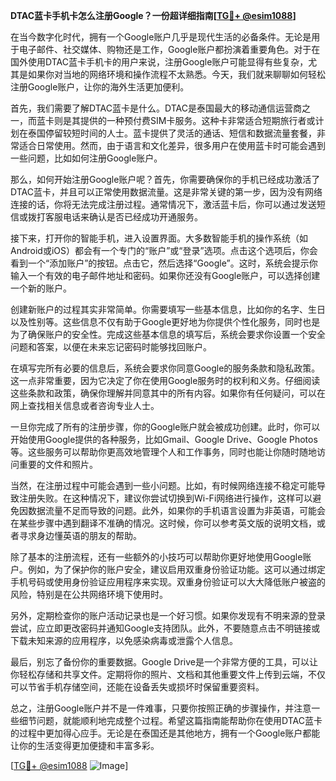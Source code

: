 **DTAC蓝卡手机卡怎么注册Google？一份超详细指南[[TG💪+ @esim1088](https://t.me/s/esim1088)]**

在当今数字化时代，拥有一个Google账户几乎是现代生活的必备条件。无论是用于电子邮件、社交媒体、购物还是工作，Google账户都扮演着重要角色。对于在国外使用DTAC蓝卡手机卡的用户来说，注册Google账户可能显得有些复杂，尤其是如果你对当地的网络环境和操作流程不太熟悉。今天，我们就来聊聊如何轻松注册Google账户，让你的海外生活更加便利。

首先，我们需要了解DTAC蓝卡是什么。DTAC是泰国最大的移动通信运营商之一，而蓝卡则是其提供的一种预付费SIM卡服务。这种卡非常适合短期旅行者或计划在泰国停留较短时间的人士。蓝卡提供了灵活的通话、短信和数据流量套餐，非常适合日常使用。然而，由于语言和文化差异，很多用户在使用蓝卡时可能会遇到一些问题，比如如何注册Google账户。

那么，如何开始注册Google账户呢？首先，你需要确保你的手机已经成功激活了DTAC蓝卡，并且可以正常使用数据流量。这是非常关键的第一步，因为没有网络连接的话，你将无法完成注册过程。通常情况下，激活蓝卡后，你可以通过发送短信或拨打客服电话来确认是否已经成功开通服务。

接下来，打开你的智能手机，进入设置界面。大多数智能手机的操作系统（如Android或iOS）都会有一个专门的“账户”或“登录”选项。点击这个选项后，你会看到一个“添加账户”的按钮。点击它，然后选择“Google”。这时，系统会提示你输入一个有效的电子邮件地址和密码。如果你还没有Google账户，可以选择创建一个新的账户。

创建新账户的过程其实非常简单。你需要填写一些基本信息，比如你的名字、生日以及性别等。这些信息不仅有助于Google更好地为你提供个性化服务，同时也是为了确保账户的安全性。完成这些基本信息的填写后，系统会要求你设置一个安全问题和答案，以便在未来忘记密码时能够找回账户。

在填写完所有必要的信息后，系统会要求你同意Google的服务条款和隐私政策。这一点非常重要，因为它决定了你在使用Google服务时的权利和义务。仔细阅读这些条款和政策，确保你理解并同意其中的所有内容。如果你有任何疑问，可以在网上查找相关信息或者咨询专业人士。

一旦你完成了所有的注册步骤，你的Google账户就会被成功创建。此时，你可以开始使用Google提供的各种服务，比如Gmail、Google Drive、Google Photos等。这些服务可以帮助你更高效地管理个人和工作事务，同时也能让你随时随地访问重要的文件和照片。

当然，在注册过程中可能会遇到一些小问题。比如，有时候网络连接不稳定可能导致注册失败。在这种情况下，建议你尝试切换到Wi-Fi网络进行操作，这样可以避免因数据流量不足而导致的问题。此外，如果你的手机语言设置为非英语，可能会在某些步骤中遇到翻译不准确的情况。这时候，你可以参考英文版的说明文档，或者寻求身边懂英语的朋友的帮助。

除了基本的注册流程，还有一些额外的小技巧可以帮助你更好地使用Google账户。例如，为了保护你的账户安全，建议启用双重身份验证功能。这可以通过绑定手机号码或使用身份验证应用程序来实现。双重身份验证可以大大降低账户被盗的风险，特别是在公共网络环境下使用时。

另外，定期检查你的账户活动记录也是一个好习惯。如果你发现有不明来源的登录尝试，应立即更改密码并通知Google支持团队。此外，不要随意点击不明链接或下载未知来源的应用程序，以免感染病毒或泄露个人信息。

最后，别忘了备份你的重要数据。Google Drive是一个非常方便的工具，可以让你轻松存储和共享文件。定期将你的照片、文档和其他重要文件上传到云端，不仅可以节省手机存储空间，还能在设备丢失或损坏时保留重要资料。

总之，注册Google账户并不是一件难事，只要你按照正确的步骤操作，并注意一些细节问题，就能顺利地完成整个过程。希望这篇指南能帮助你在使用DTAC蓝卡的过程中更加得心应手。无论是在泰国还是其他地方，拥有一个Google账户都能让你的生活变得更加便捷和丰富多彩。

[[TG💪+ @esim1088](https://t.me/s/esim1088) ![Image](https://i.postimg.cc/4NQfJmqS/Snipaste-2025-05-13-00-14-12.png)]